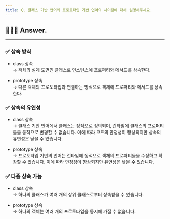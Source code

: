 ```yaml
---
title: Q. 클래스 기반 언어와 프로토타입 기반 언어의 차이점에 대해 설명해주세요.
---
```


## 🧑🏻‍💻 Answer.
---

### ✅ 상속 방식    
- class 상속  
  → 객체의 설계 도면인 클래스로 인스턴스에 프로퍼티와 메서드를 상속한다.

- prototype 상속  
  → 다른 객체의 프로토타입과 연결하는 방식으로 객체에 프로퍼티와 메서드를 상속한다.
    
### ✅ 상속의 유연성
    
- class 상속  
  → 클래스 기반 언어에서 클래스는 정적으로 정의되며, 런타임에 클래스의 프로퍼티들을 동적으로 변경할 수 없습니다. 이에 따라 코드의 안정성이 향상되지만 상속의 유연성은 낮을 수 있습니다.

- prototype 상속  
  → 프로토타입 기반의 언어는 런타임에 동적으로 객체의 프로퍼티들을 수정하고 확장할 수 있습니다. 이에 따라 안정성이 향상되지만 유연성은 낮을 수 있습니다.

### ✅ 다중 상속 가능

- class 상속  
  → 하나의 클래스가 여러 개의 상위 클래스로부터 상속받을 수 있습니다.

- prototype 상속  
  → 하나의 객체는 여러 개의 프로토타입을 동시에 가질 수 없습니다.
